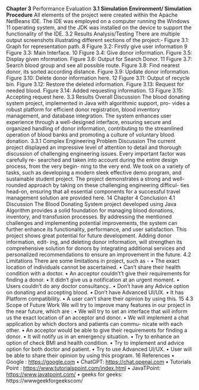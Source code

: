 
**Chapter 3**
Performance Evaluation
**3.1 Simulation Environment/ Simulation Procedure**
All elements of the project were created within the Apache NetBeans IDE. The IDE
was employed on a computer running the Windows 11 operating system, and the JDK
was installed on the device to support the functionality of the IDE.
3.2 Results Analysis/Testing
There are multiple output screenshots illustrating different sections of the project:-
Figure 3.1: Graph for representation path.
8
Figure 3.2: Firstly give user information
9
Figure 3.3: Main Interface.
10
Figure 3.4: Give donor information.
Figure 3.5: Display given nformation.
Figure 3.6: Output for Search Donor.
11
Figure 3.7: Search blood group and see all possible route.
Figure 3.8: Find nearest donor, its sorted according distance.
Figure 3.9: Update donor information.
Figure 3.10: Delete donor information here.
12
Figure 3.11: Output of recycle bin.
Figure 3.12: Restore the deleted information.
Figure 3.13: Request for needed blood.
Figure 3.14: Added requesting information.
13
Figure 3.15: Accepting request here.
3.3 Results Overall Discussion
The blood donating system project, implemented in Java with algorithmic support, pro-
vides a robust platform for efficient donor registration, blood inventory management,
and database integration. The system enhances user experience through a well-designed
interface, ensuring secure and organized handling of donor information, contributing to
the streamlined operation of blood banks and promoting a culture of voluntary blood
donation.
3.3.1 Complex Engineering Problem Discussion
The current project displayed an impressive level of attention to detail and thorough
discussion of challenging engineering issues. Every important factor was carefully re-
searched and taken into account during the entire design process, from the very begin-
ning to the very end. We took on a variety of tasks, such as developing a modern sleek
effective demo program, and sustainable student project. The project demonstrates a
strong and well-rounded approach by taking on these challenging engineering difficul-
ties head-on, ensuring that all essential components for a successful travel management
solution are provided here.
14
Chapter 4
Conclusion
4.1 Discussion
The Blood Donating System project developed using Java Algorithm provides a solid
foundation for managing blood donations, inventory, and transfusion processes. By
addressing the mentioned challenges and implementing potential improvements, the
system can further enhance its functionality, performance, and user satisfaction. This
project shows great potential for future development. Adding donor information, edit-
ing, and deleting donor information, will strengthen its comprehensive solution for
donors by integrating additional services and personalized recommendations to ensure
an improvement in the future.
4.2 Limitations
There are some limitations in project, such as -
• The exact location of individuals cannot be ascertained.
• Can’t share their health condition with a doctor.
• An acceptor couldn’t’t give their requirements for finding a donor.
• It didn’t give us a notification at an urgent moment.
• Users couldn’t do any doctor consultancy..
• Don’t have any Advice option on donating and accepting blood.
• Don’t have Advanced UI/UX.
• It has Platform compatibility.
• A user can’t share their opinion by using this.
15
4.3 Scope of Future Work
We will try to improve many features in our project in the near future, which are :
• We will try to set an interface that will inform us the exact location of an acceptor
and donor.
• We will implement a chat application by which doctors and patients can commu-
nicate with each other.
• An acceptor would be able to give their requirements for finding a donor.
• It will notify us in an emergency situation.
• Try to enhance an option of check BMI and health condition.
• Try to implement and advice option for both doctor and patient.
• Try to use Advanced UI/UX.
• User will be able to share their opinion by using this program.
16
References
• Google : https://google.com
• ChatGPT: https://chat.openai.com
• Tutorials Point : https://www.tutorialspoint.com/index.html
• JavaTPoint: https://www.javatpoint.com/
• geeks for geeks: https://wwwgeekforgeekscom/

